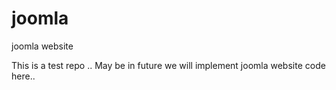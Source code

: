 joomla
======

joomla website 

This is a test repo .. May be in future we will implement joomla website code here..
